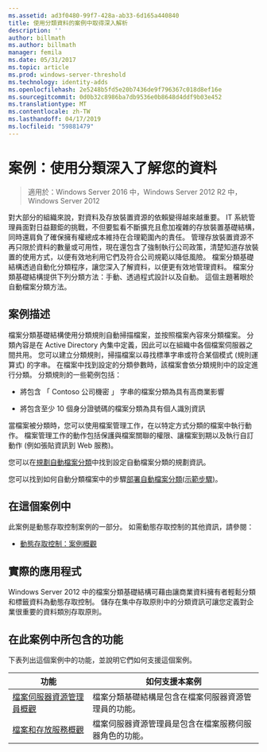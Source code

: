 ```yaml
---
ms.assetid: ad3f0480-99f7-428a-ab33-6d165a440840
title: 使用分類資料的案例中取得深入解析
description: ''
author: billmath
ms.author: billmath
manager: femila
ms.date: 05/31/2017
ms.topic: article
ms.prod: windows-server-threshold
ms.technology: identity-adds
ms.openlocfilehash: 2e5248b5fd5e20b7436de9f796367c018d8ef16e
ms.sourcegitcommit: 0d0b32c8986ba7db9536e0b8648d4ddf9b03e452
ms.translationtype: MT
ms.contentlocale: zh-TW
ms.lasthandoff: 04/17/2019
ms.locfileid: "59881479"
---
```

# <a name="scenario-get-insight-into-your-data-by-using-classification"></a>案例：使用分類深入了解您的資料

>適用於：Windows Server 2016 中，Windows Server 2012 R2 中，Windows Server 2012

對大部分的組織來說，對資料及存放裝置資源的依賴變得越來越重要。 IT 系統管理員面對日益艱鉅的挑戰，不但要監看不斷擴充且愈加複雜的存放裝置基礎結構，同時還肩負了確保擁有權總成本維持在合理範圍內的責任。 管理存放裝置資源不再只限於資料的數量或可用性，現在還包含了強制執行公司政策，清楚知道存放裝置的使用方式，以便有效地利用它們及符合公司規範以降低風險。 檔案分類基礎結構透過自動化分類程序，讓您深入了解資料，以便更有效地管理資料。 檔案分類基礎結構提供下列分類方法：手動、透過程式設計以及自動。 這個主題著眼於自動檔案分類方法。  
  
## <a name="BKMK_OVER"></a>案例描述  
檔案分類基礎結構使用分類規則自動掃描檔案，並按照檔案內容來分類檔案。 分類內容是在 Active Directory 內集中定義，因此可以在組織中各個檔案伺服器之間共用。 您可以建立分類規則，掃描檔案以尋找標準字串或符合某個模式 (規則運算式) 的字串。 在檔案中找到設定的分類參數時，該檔案會依分類規則中的設定進行分類。 分類規則的一些範例包括：  
  
-   將包含 「 Contoso 公司機密 」 字串的檔案分類為具有高商業影響  
  
-   將包含至少 10 個身分證號碼的檔案分類為具有個人識別資訊  
  
當檔案被分類時，您可以使用檔案管理工作，在以特定方式分類的檔案中執行動作。 檔案管理工作的動作包括保護與檔案關聯的權限、讓檔案到期以及執行自訂動作 (例如張貼資訊到 Web 服務)。  
  
您可以在[規劃自動檔案分類](assetId:///e3c3bb4b-3034-42b7-b391-8ef5f5851955)中找到設定自動檔案分類的規劃資訊。  
  
您可以找到如何自動分類檔案中的步驟[部署自動檔案分類&#40;示範步驟&#41;](Deploy-Automatic-File-Classification--Demonstration-Steps-.md)。  
  
## <a name="in-this-scenario"></a>在這個案例中  
此案例是動態存取控制案例的一部分。 如需動態存取控制的其他資訊，請參閱：  
  
-   [動態存取控制：案例概觀](Dynamic-Access-Control--Scenario-Overview.md)  
  
## <a name="BKMK_APP"></a>實際的應用程式  
Windows Server 2012 中的檔案分類基礎結構可藉由讓商業資料擁有者輕鬆分類和標籤資料為動態存取控制。 儲存在集中存取原則中的分類資訊可讓您定義對企業很重要的資料類別存取原則。  
  
## <a name="BKMK_NEW"></a>在此案例中所包含的功能  
下表列出這個案例中的功能，並說明它們如何支援這個案例。  
  
|功能|如何支援本案例|  
|-----------|---------------------------------|  
|[檔案伺服器資源管理員概觀](https://technet.microsoft.com/library/hh831701.aspx)|檔案分類基礎結構是包含在檔案伺服器資源管理員的功能。|  
|[檔案和存放服務概觀](https://technet.microsoft.com/library/hh831487.aspx)|檔案伺服器資源管理員是包含在檔案服務伺服器角色的功能。|  
  


